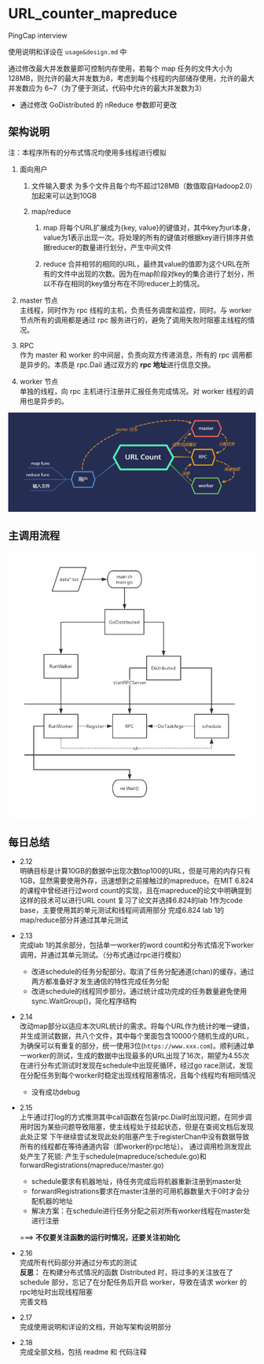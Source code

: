 # URL_counter_mapreduce

PingCap interview

使用说明和详设在 `usage&design.md` 中

通过修改最大并发数量即可控制内存使用，若每个 map 任务的文件大小为128MB，则允许的最大并发数为8，考虑到每个线程的内部储存使用，允许的最大并发数应为 6~7（为了便于测试，代码中允许的最大并发数为3）  
- 通过修改 GoDistributed 的 nReduce 参数即可更改

## 架构说明

注：本程序所有的分布式情况均使用多线程进行模拟

1. 面向用户
    1. 文件输入要求
        为多个文件且每个均不超过128MB（数值取自Hadoop2.0）加起来可以达到10GB

    2. map/reduce
       1. map
            将每个URL扩展成为{key, value}的键值对，其中key为url本身，value为1表示出现一次。将处理的所有的键值对根据key进行排序并依据reducer的数量进行划分，产生中间文件

       2. reduce
            合并相邻的相同的URL，最终其value的值即为这个URL在所有的文件中出现的次数。因为在map阶段对key的集合进行了划分，所以不存在相同的key值分布在不同reducer上的情况。

2. master 节点  
    主线程，同时作为 rpc 线程的主机，负责任务调度和监控，同时。与 worker 节点所有的调用都是通过 rpc 服务进行的，避免了调用失败时阻塞主线程的情况。
3. RPC  
    作为 master 和 worker 的中间层，负责向双方传递消息，所有的 rpc 调用都是异步的。本质是 rpc.Dail 通过双方的 **rpc 地址**进行信息交换。
4. worker 节点  
    单独的线程，向 rpc 主机进行注册并汇报任务完成情况。对 worker 线程的调用也是异步的。

<img src="架构.png">

## 主调用流程

<img src = "流程图.png">

## 每日总结

- 2.12  
    明确目标是计算10GB的数据中出现次数top100的URL，但是可用的内存只有1GB，显然需要使用外存，迅速想到之前接触过的mapreduce。在MIT 6.824的课程中曾经进行过word count的实现，且在mapreduce的论文中明确提到这样的技术可以进行URL count
    复习了论文并选择6.824的lab 1作为code base，主要使用其的单元测试和线程间调用部分
    完成6.824 lab 1的map/reduce部分并通过其单元测试
- 2.13  
    完成lab 1的其余部分，包括单一worker的word count和分布式情况下worker调用，并通过其单元测试。（分布式通过rpc进行模拟）
  - 改进schedule的任务分配部分。取消了任务分配通道(chan)的缓存，通过两方都准备好才发生通信的特性完成任务分配
  - 改进schedule的线程同步部分。通过统计成功完成的任务数量避免使用sync.WaitGroup()，简化程序结构
- 2.14  
    改动map部分以适应本次URL统计的需求。将每个URL作为统计的唯一键值，并生成测试数据，共八个文件，其中每个里面包含10000个随机生成的URL，为确保可以有重复的部分，统一使用3位(`https://www.xxx.com`)。顺利通过单一worker的测试，生成的数据中出现最多的URL出现了16次，期望为4.55次
    在进行分布式测试时发现在schedule中出现死循环，经过go race测试，发现在分配任务到每个worker时稳定出现线程阻塞情况，且每个线程均有相同情况
  - 没有成功debug
- 2.15  
    上午通过打log的方式推测其中call函数在包装rpc.Dial时出现问题，在同步调用时因为某些问题导致阻塞，使主线程处于挂起状态，但是在查阅文档后发现此处正常
    下午继续尝试发现此处的阻塞产生于registerChan中没有数据导致所有的线程都在等待通道内容（即worker的rpc地址）。
    通过调用检测发现此处产生了死锁: 产生于schedule(mapreduce/schedule.go)和forwardRegistrations(mapreduce/master.go)
  - schedule要求有机器地址，待任务完成后将机器重新注册到master处
  - forwardRegistrations要求在master注册的可用机器数量大于0时才会分配机器的地址
  - 解决方案：在schedule进行任务分配之前对所有worker线程在master处进行注册

  ===> **不仅要关注函数的运行时情况，还要关注初始化**
- 2.16  
    完成所有代码部分并通过分布式的测试  
    **反思：** 在构建分布式情况的函数 Distributed 时，将过多的关注放在了 schedule 部分，忘记了在分配任务后开启 worker，导致在请求 worker 的 rpc地址时出现线程阻塞  
    完善文档
- 2.17  
    完成使用说明和详设的文档，开始写架构说明部分
- 2.18  
    完成全部文档，包括 readme 和 代码注释
